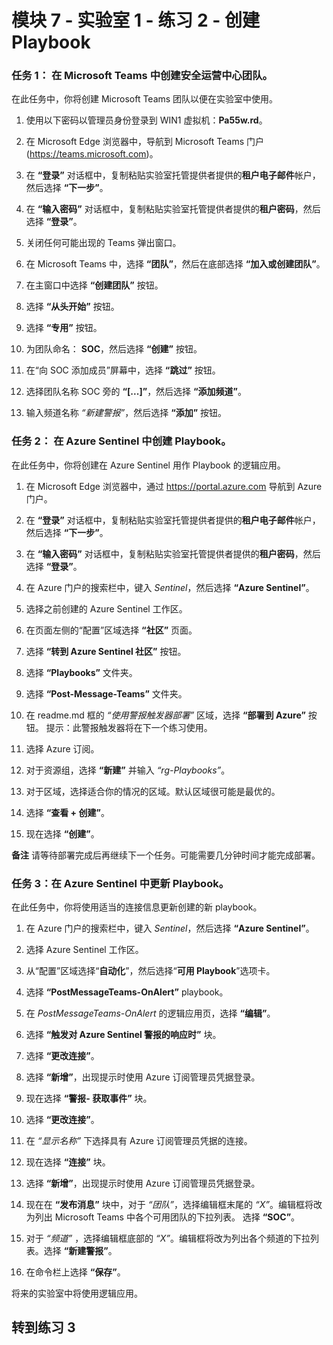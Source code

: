 ﻿# 模块 7 - 实验室 1 - 练习 2 - 创建 Playbook

### 任务 1： 在 Microsoft Teams 中创建安全运营中心团队。

在此任务中，你将创建 Microsoft Teams 团队以便在实验室中使用。

1. 使用以下密码以管理员身份登录到 WIN1 虚拟机：**Pa55w.rd**。  

2. 在 Microsoft Edge 浏览器中，导航到 Microsoft Teams 门户 (https://teams.microsoft.com)。

3. 在 **“登录”** 对话框中，复制粘贴实验室托管提供者提供的**租户电子邮件**帐户，然后选择 **“下一步”**。

4. 在 **“输入密码”** 对话框中，复制粘贴实验室托管提供者提供的**租户密码**，然后选择 **“登录”**。

5. 关闭任何可能出现的 Teams 弹出窗口。

6. 在 Microsoft Teams 中，选择 **“团队”**，然后在底部选择 **“加入或创建团队”**。

7. 在主窗口中选择 **“创建团队”** 按钮。

8. 选择 **“从头开始”** 按钮。

9. 选择 **“专用”** 按钮。

10. 为团队命名： **SOC**，然后选择 **“创建”** 按钮。

11. 在“向 SOC 添加成员”屏幕中，选择 **“跳过”** 按钮。 

12. 选择团队名称 SOC 旁的 **“[...]”**，然后选择 **“添加频道”**。

13. 输入频道名称 *“新建警报”*，然后选择 **“添加”** 按钮。

### 任务 2： 在 Azure Sentinel 中创建 Playbook。

在此任务中，你将创建在 Azure Sentinel 用作 Playbook 的逻辑应用。

1. 在 Microsoft Edge 浏览器中，通过 https://portal.azure.com 导航到 Azure 门户。

2. 在 **“登录”** 对话框中，复制粘贴实验室托管提供者提供的**租户电子邮件**帐户，然后选择 **“下一步”**。

3. 在 **“输入密码”** 对话框中，复制粘贴实验室托管提供者提供的**租户密码**，然后选择 **“登录”**。

4. 在 Azure 门户的搜索栏中，键入 *Sentinel*，然后选择 **“Azure Sentinel”**。

5. 选择之前创建的 Azure Sentinel 工作区。

6. 在页面左侧的“配置”区域选择 **“社区”** 页面。

7. 选择 **“转到 Azure Sentinel 社区”** 按钮。

8. 选择 **“Playbooks”** 文件夹。

9. 选择 **“Post-Message-Teams”** 文件夹。

10. 在 readme.md 框的 *“使用警报触发器部署”* 区域，选择 **“部署到 Azure”** 按钮。  提示：此警报触发器将在下一个练习使用。

11. 选择 Azure 订阅。

12. 对于资源组，选择 **“新建”** 并输入 *“rg-Playbooks”*。

13. 对于区域，选择适合你的情况的区域。默认区域很可能是最优的。

14. 选择 **“查看 + 创建”**。

15. 现在选择 **“创建”**。

**备注** 请等待部署完成后再继续下一个任务。可能需要几分钟时间才能完成部署。

### 任务 3：在 Azure Sentinel 中更新 Playbook。

在此任务中，你将使用适当的连接信息更新创建的新 playbook。

1. 在 Azure 门户的搜索栏中，键入 *Sentinel*，然后选择 **“Azure Sentinel”**。

2. 选择 Azure Sentinel 工作区。

3. 从“配置”区域选择“**自动化**”，然后选择“**可用 Playbook**”选项卡。

4. 选择 **“PostMessageTeams-OnAlert”** playbook。

5. 在 *PostMessageTeams-OnAlert* 的逻辑应用页，选择 **“编辑”**。

6. 选择 **“触发对 Azure Sentinel 警报的响应时”** 块。

7. 选择 **“更改连接”**。

8. 选择 **“新增”**，出现提示时使用 Azure 订阅管理员凭据登录。

9. 现在选择 **“警报- 获取事件”** 块。

10. 选择 **“更改连接”**。

11. 在 *“显示名称”* 下选择具有 Azure 订阅管理员凭据的连接。

12. 现在选择 **“连接”** 块。

13. 选择 **“新增”**，出现提示时使用 Azure 订阅管理员凭据登录。

14. 现在在 **“发布消息”** 块中，对于 *“团队”*，选择编辑框末尾的 *“X”*。编辑框将改为列出 Microsoft Teams 中各个可用团队的下拉列表。  选择 **“SOC”**。

15. 对于 *“频道”* ，选择编辑框底部的 *“X”*。编辑框将改为列出各个频道的下拉列表。选择 **“新建警报”**。

16. 在命令栏上选择 **“保存”**。

将来的实验室中将使用逻辑应用。

## 转到练习 3
